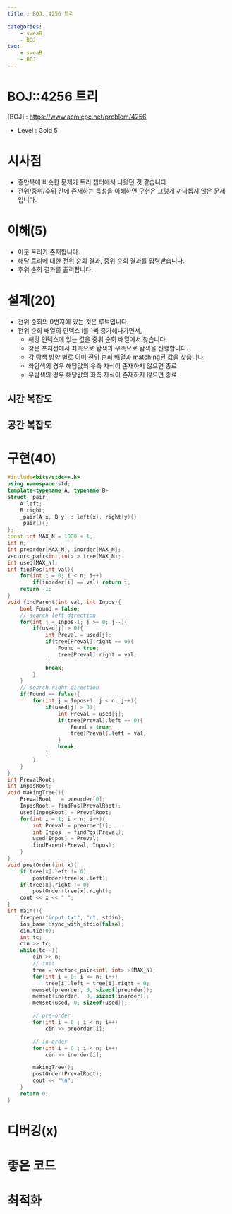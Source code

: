 ```yaml
---
title : BOJ::4256 트리

categories:
    - sweaB
    - BOJ
tag:
    - sweaB
    - BOJ
---
```

# BOJ::4256 트리
[BOJ] : <https://www.acmicpc.net/problem/4256>
- Level : Gold 5

# 시사점
- 종만북에 비슷한 문제가 트리 챕터에서 나왔던 것 같습니다.
- 전위/중위/후위 간에 존재하는 특성을 이해하면 구현은 그렇게 까다롭지 않은 문제입니다.

# 이해(5)
- 이분 트리가 존재합니다.
- 해당 트리에 대한 전위 순회 결과, 중위 순회 결과를 입력받습니다.
- 후위 순회 결과를 출력합니다.

# 설계(20)
- 전위 순회의 0번지에 있는 것은 루트입니다.
- 전위 순회 배열의 인덱스 i를 1씩 증가해나가면서,
  - 해당 인덱스에 있는 값을 중위 순회 배열에서 찾습니다.
  - 찾은 포지션에서 좌측으로 탐색과 우측으로 탐색을 진행합니다.
  - 각 탐색 방향 별로 이미 전위 순회 배열과 matching된 값을 찾습니다.
  - 좌탐색의 경우 해당값의 우측 자식이 존재하지 않으면 종료
  - 우탐색의 경우 해당값의 좌측 자식이 존재하지 않으면 종료 

## 시간 복잡도

## 공간 복잡도

# 구현(40)

```cpp
#include<bits/stdc++.h>
using namespace std;
template<typename A, typename B>
struct _pair{
    A left;
    B right;
    _pair(A x, B y) : left(x), right(y){}
    _pair(){}
};
const int MAX_N = 1000 + 1;
int n;
int preorder[MAX_N], inorder[MAX_N];
vector<_pair<int,int> > tree(MAX_N);
int used[MAX_N];
int findPos(int val){
    for(int i = 0; i < n; i++)
        if(inorder[i] == val) return i;
    return -1;
}
void findParent(int val, int Inpos){
    bool Found = false;
    // search left direction
    for(int j = Inpos-1; j >= 0; j--){
        if(used[j] > 0){
            int Preval = used[j];
            if(tree[Preval].right == 0){
                Found = true;
                tree[Preval].right = val;
            }
            break;
        }
    }
    // search right direction
    if(Found == false){
        for(int j = Inpos+1; j < n; j++){
            if(used[j] > 0){
                int Preval = used[j];
                if(tree[Preval].left == 0){
                    Found = true;
                    tree[Preval].left = val;
                }
                break;
            }
        }
    }
}
int PrevalRoot;
int InposRoot;
void makingTree(){
    PrevalRoot   = preorder[0];
    InposRoot = findPos(PrevalRoot);
    used[InposRoot] = PrevalRoot;
    for(int i = 1; i < n; i++){
        int Preval = preorder[i];
        int Inpos  = findPos(Preval);
        used[Inpos] = Preval;
        findParent(Preval, Inpos);
    }
}
void postOrder(int x){
    if(tree[x].left != 0)
        postOrder(tree[x].left);
    if(tree[x].right != 0)
        postOrder(tree[x].right);
    cout << x << " ";
}
int main(){
    freopen("input.txt", "r", stdin);
    ios_base::sync_with_stdio(false);
    cin.tie(0);
    int tc;
    cin >> tc;
    while(tc--){
        cin >> n;
        // init
        tree = vector<_pair<int, int> >(MAX_N);
        for(int i = 0; i <= n; i++)
            tree[i].left = tree[i].right = 0;
        memset(preorder, 0, sizeof(preorder));
        memset(inorder,  0, sizeof(inorder));
        memset(used, 0, sizeof(used));

        // pre-order
        for(int i = 0 ; i < n; i++)
            cin >> preorder[i];

        // in-order
        for(int i = 0 ; i < n; i++)
            cin >> inorder[i];

        makingTree();
        postOrder(PrevalRoot);
        cout << "\n";
    }
    return 0;
}
```

# 디버깅(x)

# 좋은 코드

# 최적화
